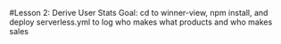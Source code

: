 #Lesson 2: Derive User Stats
Goal: cd to winner-view, npm install, and deploy serverless.yml to log who makes what products and who makes sales


